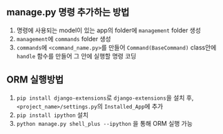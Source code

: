 ## manage.py 명령 추가하는 방법
1. 명령에 사용되는 model이 있는 app의 folder에 `management` folder 생성
2. `management`에 `commands` folder 생성
3. `commands`에 `<command_name.py>`를 만들어 `Command(BaseCommand)` class안에 `handle` 함수를 만들어 그 안에 실행할 명령 코딩

## ORM 실행방법
1. `pip install django-extensions`로 `django-extensions`을 설치 후, `<project_name>/settings.py`의 `Installed_App`에 추가
2. `pip install ipython` 설치
3. `python manage.py shell_plus --ipython` 을 통해 ORM 실행 가능